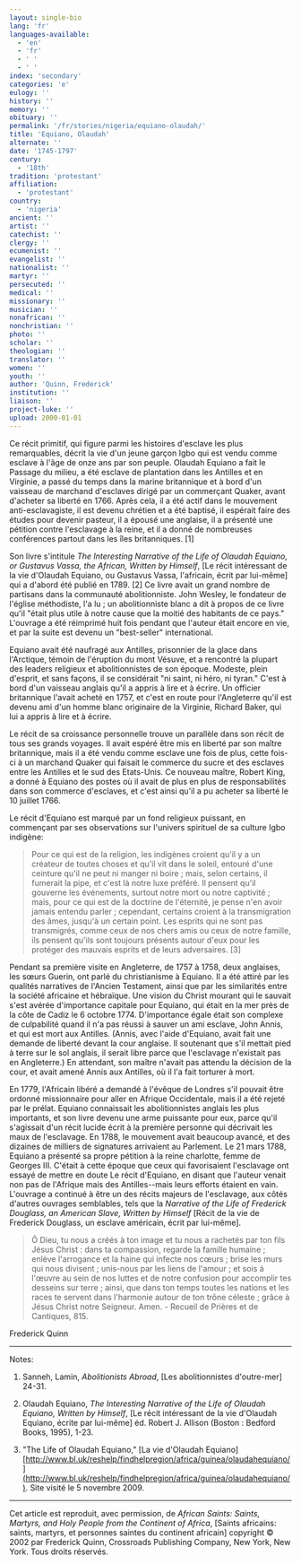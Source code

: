 ```yaml
---
layout: single-bio
lang: 'fr'
languages-available:
  - 'en'
  - 'fr'
  - ' '
  - ' '
index: 'secondary'
categories: 'e'
eulogy: ''
history: ''
memory: ''
obituary: ''
permalink: '/fr/stories/nigeria/equiano-olaudah/'
title: 'Equiano, Olaudah'
alternate: ''
date: '1745-1797'
century:
  - '18th'
tradition: 'protestant'
affiliation:
  - 'protestant'
country:
  - 'nigeria'
ancient: ''
artist: ''
catechist: ''
clergy: ''
ecumenist: ''
evangelist: ''
nationalist: ''
martyr: ''
persecuted: ''
medical: ''
missionary: ''
musician: ''
nonafrican: ''
nonchristian: ''
photo: ''
scholar: ''
theologian: ''
translator: ''
women: ''
youth: ''
author: 'Quinn, Frederick'
institution: ''
liaison: ''
project-luke: ''
upload: 2000-01-01
---
```



Ce récit primitif, qui figure parmi les histoires d'esclave les plus remarquables, décrit la vie d'un jeune garçon Igbo qui est vendu comme esclave à l'âge de onze ans par son peuple. Olaudah Equiano a fait le Passage du milieu, a été esclave de plantation dans les Antilles et en Virginie, a passé du temps dans la marine britannique et à bord d'un vaisseau de marchand d'esclaves dirigé par un commerçant Quaker, avant d'acheter sa liberté en 1766. Après cela, il a été actif dans le mouvement anti-esclavagiste, il est devenu chrétien et a été baptisé, il espérait faire des études pour devenir pasteur, il a épousé une anglaise, il a présenté une pétition contre l'esclavage à la reine, et il a donné de nombreuses conférences partout dans les îles britanniques. [1]

Son livre s'intitule *The Interesting Narrative of the Life of Olaudah Equiano, or Gustavus Vassa, the African, Written by Himself*, [Le récit intéressant de la vie d'Olaudah Equiano, ou Gustavus Vassa, l'africain, écrit par lui-même] qui a d'abord été publié en 1789. [2] Ce livre avait un grand nombre de partisans dans la communauté abolitionniste. John Wesley, le fondateur de l'église méthodiste, l'a lu ; un abolitionniste blanc a dit à propos de ce livre qu'il "était plus utile à notre cause que la moitié des habitants de ce pays." L'ouvrage a été réimprimé huit fois pendant que l'auteur était encore en vie, et par la suite est devenu un "best-seller" international.

Equiano avait été naufragé aux Antilles, prisonnier de la glace dans l'Arctique, témoin de l'éruption du mont Vésuve, et a rencontré la plupart des leaders religieux et abolitionnistes de son époque. Modeste, plein d'esprit, et sans façons, il se considérait "ni saint, ni héro, ni tyran." C'est à bord d'un vaisseau anglais qu'il a appris à lire et à écrire. Un officier britannique l'avait acheté en 1757, et c'est en route pour l'Angleterre qu'il est devenu ami d'un homme blanc originaire de la Virginie, Richard Baker, qui lui a appris à lire et à écrire.

Le récit de sa croissance personnelle trouve un parallèle dans son récit de tous ses grands voyages. Il avait espéré être mis en liberté par son maître britannique, mais il a été vendu comme esclave une fois de plus, cette fois-ci à un marchand Quaker qui faisait le commerce du sucre et des esclaves entre les Antilles et le sud des Etats-Unis. Ce nouveau maître, Robert King, a donné à Equiano des postes où il avait de plus en plus de responsabilités dans son commerce d'esclaves, et c'est ainsi qu'il a pu acheter sa liberté le 10 juillet 1766.

Le récit d'Equiano est marqué par un fond religieux puissant, en commençant par ses observations sur l'univers spirituel de sa culture Igbo indigène:

> Pour ce qui est de la religion, les indigènes croient qu'il y a un créateur de toutes choses et qu'il vit dans le soleil, entouré d'une ceinture qu'il ne peut ni manger ni boire ; mais, selon certains, il fumerait la pipe, et c'est là notre luxe préféré. Il pensent qu'il gouverne les événements, surtout notre mort ou notre captivité ; mais, pour ce qui est de la doctrine de l'éternité, je pense n'en avoir jamais entendu parler ; cependant, certains croient à la transmigration des âmes, jusqu'à un certain point. Les esprits qui ne sont pas transmigrés, comme ceux de nos chers amis ou ceux de notre famille, ils pensent qu'ils sont toujours présents autour d'eux pour les protéger des mauvais esprits et de leurs adversaires. [3]

Pendant sa première visite en Angleterre, de 1757 à 1758, deux anglaises, les sœurs Guerin, ont parlé du christianisme à Equiano. Il a été attiré par les qualités narratives de l'Ancien Testament, ainsi que par les similarités entre la société africaine et hébraïque. Une vision du Christ mourant qui le sauvait s'est avérée d'importance capitale pour Equiano, qui était en la mer près de la côte de Cadiz le 6 octobre 1774. D'importance égale était son complexe de culpabilité quand il n'a pas réussi à sauver un ami esclave, John Annis, et qui est mort aux Antilles. (Annis, avec l'aide d'Equiano, avait fait une demande de liberté devant la cour anglaise. Il soutenant que s'il mettait pied à terre sur le sol anglais, il serait libre parce que l'esclavage n'existait pas en Angleterre.) En attendant, son maître n'avait pas attendu la décision de la cour, et avait amené Annis aux Antilles, où il l'a fait torturer à mort.

En 1779, l'Africain libéré a demandé à l'évêque de Londres s'il pouvait être ordonné missionnaire pour aller en Afrique Occidentale, mais il a été rejeté par le prélat. Equiano connaissait les abolitionnistes anglais les plus importants, et son livre devenu une arme puissante pour eux, parce qu'il s'agissait d'un récit lucide écrit à la première personne qui décrivait les maux de l'esclavage. En 1788, le mouvement avait beaucoup avancé, et des dizaines de milliers de signatures arrivaient au Parlement. Le 21 mars 1788, Equiano a présenté sa propre pétition à la reine charlotte, femme de Georges III. C'était à cette époque que ceux qui favorisaient l'esclavage ont essayé de mettre en doute Le récit d'Equiano, en disant que l'auteur venait non pas de l'Afrique mais des Antilles--mais leurs efforts étaient en vain. L'ouvrage a continué à être un des récits majeurs de l'esclavage, aux côtés d'autres ouvrages semblables, tels que la *Narrative of the Life of Frederick Douglass, an American Slave, Written by Himself* [Récit de la vie de Frederick Douglass, un esclave américain, écrit par lui-même].

> Ô Dieu, tu nous a créés à ton image et tu nous a rachetés par ton fils Jésus Christ : dans ta compassion, regarde la famille humaine ; enlève l'arrogance et la haine qui infecte nos cœurs ; brise les murs qui nous divisent ; unis-nous par les liens de l'amour ; et sois à l'œuvre au sein de nos luttes et de notre confusion pour accomplir tes desseins sur terre ; ainsi, que dans ton temps toutes les nations et les races te servent dans l'harmonie autour de ton trône céleste ; grâce à Jésus Christ notre Seigneur. Amen. - Recueil de Prières et de Cantiques, 815.

Frederick Quinn

---

Notes:

1. Sanneh, Lamin, *Abolitionists Abroad*, [Les abolitionnistes d'outre-mer] 24-31.

2. Olaudah Equiano, *The Interesting Narrative of the Life of Olaudah Equiano, Written by Himself*, [Le récit intéressant de la vie d'Olaudah Equiano, écrite par lui-même] éd. Robert J. Allison (Boston : Bedford Books, 1995), 1-23.

3. "The Life of Olaudah Equiano," [La vie d'Olaudah Equiano] [http://www.bl.uk/reshelp/findhelpregion/africa/guinea/olaudahequiano/](http://www.bl.uk/reshelp/findhelpregion/africa/guinea/olaudahequiano/). Site visit&eacute; le 5 novembre 2009.

---

Cet article est reproduit, avec permission, de *African Saints: Saints, Martyrs, and Holy People from the Continent of Africa*, [Saints africains: saints, martyrs, et personnes saintes du continent africain] copyright © 2002 par Frederick Quinn, Crossroads Publishing Company, New York, New York. Tous droits réservés.